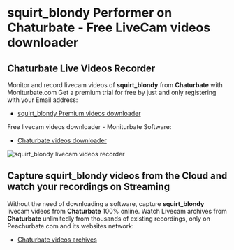 # squirt_blondy Performer on Chaturbate - Free LiveCam videos downloader

## Chaturbate Live Videos Recorder

Monitor and record livecam videos of **squirt_blondy** from **Chaturbate** with Moniturbate.com
Get a premium trial for free by just and only registering with your Email address:
* [squirt_blondy Premium videos downloader](https://moniturbate.com/request-demo-licence-key.html)

Free livecam videos downloader - Moniturbate Software:
* [Chaturbate videos downloader](https://moniturbate.com/moniturbate-download-software.html)

![squirt_blondy livecam videos recorder](https://peachurnet.com/templates/moniturbate-software.png)


## Capture squirt_blondy videos from the Cloud and watch your recordings on Streaming

Without the need of downloading a software, capture **squirt_blondy** livecam videos from **Chaturbate** 100% online.
Watch Livecam archives from **Chaturbate** unlimitedly from thousands of existing recordings, only on Peachurbate.com and its websites network:
* [Chaturbate videos archives](https://peachurnet.com/)